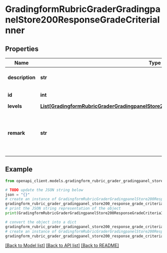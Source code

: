 # GradingformRubricGraderGradingpanelStore200ResponseGradeCriteriaInner


## Properties

Name | Type | Description | Notes
------------ | ------------- | ------------- | -------------
**description** | **str** | Description of the Criteria | [optional] 
**id** | **int** | ID of the Criteria | [optional] 
**levels** | [**List[GradingformRubricGraderGradingpanelStore200ResponseGradeCriteriaInnerLevelsInner]**](GradingformRubricGraderGradingpanelStore200ResponseGradeCriteriaInnerLevelsInner.md) |  | [optional] 
**remark** | **str** | Any remarks for this criterion for the user being assessed | [optional] 

## Example

```python
from openapi_client.models.gradingform_rubric_grader_gradingpanel_store200_response_grade_criteria_inner import GradingformRubricGraderGradingpanelStore200ResponseGradeCriteriaInner

# TODO update the JSON string below
json = "{}"
# create an instance of GradingformRubricGraderGradingpanelStore200ResponseGradeCriteriaInner from a JSON string
gradingform_rubric_grader_gradingpanel_store200_response_grade_criteria_inner_instance = GradingformRubricGraderGradingpanelStore200ResponseGradeCriteriaInner.from_json(json)
# print the JSON string representation of the object
print(GradingformRubricGraderGradingpanelStore200ResponseGradeCriteriaInner.to_json())

# convert the object into a dict
gradingform_rubric_grader_gradingpanel_store200_response_grade_criteria_inner_dict = gradingform_rubric_grader_gradingpanel_store200_response_grade_criteria_inner_instance.to_dict()
# create an instance of GradingformRubricGraderGradingpanelStore200ResponseGradeCriteriaInner from a dict
gradingform_rubric_grader_gradingpanel_store200_response_grade_criteria_inner_from_dict = GradingformRubricGraderGradingpanelStore200ResponseGradeCriteriaInner.from_dict(gradingform_rubric_grader_gradingpanel_store200_response_grade_criteria_inner_dict)
```
[[Back to Model list]](../README.md#documentation-for-models) [[Back to API list]](../README.md#documentation-for-api-endpoints) [[Back to README]](../README.md)


